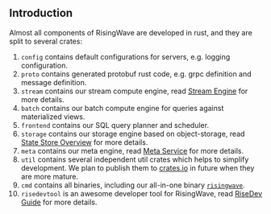 ## Introduction

Almost all components of RisingWave are developed in rust, and they are split to several crates:

1. `config` contains default configurations for servers, e.g. logging configuration.
2. `proto` contains generated protobuf rust code, e.g. grpc definition and message definition.
3. `stream` contains our stream compute engine, read [Stream Engine][stream-engine] for more details.
4. `batch` contains our batch compute engine for queries against materialized views.
5. `frontend` contains our SQL query planner and scheduler.
6. `storage` contains our storage engine based on object-storage, read [State Store Overview][state-store] for more details.
7. `meta` contains our meta engine, read [Meta Service][meta-service] for more details.
8. `util` contains several independent util crates which helps to simplify development. We plan to publish them to [crates.io](crates.io) in future when they are more mature.
9. `cmd` contains all binaries, including our all-in-one binary [`risingwave`](https://github.com/singularity-data/risingwave/blob/main/src/cmd/src/bin/risingwave.rs).
10. `risedevtool` is an awesome developer tool for RisingWave, read [RiseDev Guide][risedev] for more details.

[stream-engine]: https://github.com/singularity-data/risingwave/blob/main/docs/streaming-overview.md
[state-store]: https://github.com/singularity-data/risingwave/blob/main/docs/state-store-overview.md
[meta-service]: https://github.com/singularity-data/risingwave/blob/main/docs/meta-service.md
[risedev]: https://github.com/singularity-data/risingwave/tree/main/src/risedevtool
